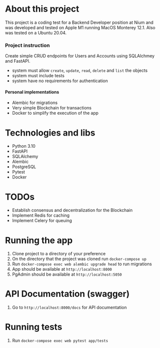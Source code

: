 # About this project
This project is a coding test for a Backend Developer position at Nium and was developed and tested on Apple M1 running MacOS Monterey 12.1. Also was tested on a Ubuntu 20.04.

### Project instruction
Create simple CRUD endpoints for Users and Accounts using SQLAlchmey and FastAPI.
- system must allow `create`, `update`, `read`, `delete` and `list` the objects
- system must include tests
- system have no requirements for authentication

#### Personal implementations
- Alembic for migrations
- Very simple Blockchain for transactions
- Docker to simplify the execution of the app

# Technologies and libs
- Python 3.10
- FastAPI
- SQLAlchemy
- Alembic
- PostgreSQL
- Pytest
- Docker

# TODOs
- Establish consensus and decentralization for the Blockchain
- Implement Redis for caching
- Implement Celery for queuing

# Running the app
1. Clone project to a directory of your preference
2. On the directory that the project was cloned run `docker-compose up`
3. Run `docker-compose exec web alembic upgrade head` to run migrations
4. App should be available at `http://localhost:8000`
5. PgAdmin should be available at `http://localhost:5050`

# API Documentation (swagger)
1. Go to `http://localhost:8000/docs` for API documentation

# Running tests
1. Run `docker-compose exec web pytest app/tests`
